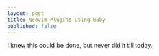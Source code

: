 ```yaml
---
layout: post
title: Neovim Plugins using Ruby
published: false
---
```


I knew this could be done, but never did it till today.

